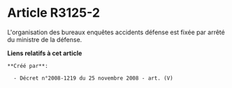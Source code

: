 # Article R3125-2

L'organisation des bureaux enquêtes accidents défense est fixée par arrêté du ministre de la défense.

**Liens relatifs à cet article**

	**Créé par**:

	  - Décret n°2008-1219 du 25 novembre 2008 - art. (V)
